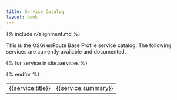 ```yaml
---
title: Service Catalog
layout: book
---
```


{% include r7alignment.md %}

This is the OSGi enRoute Base Profile service catalog. The following services are currently available and documented.

<div>
<table>

{% for service in site.services %}<tr><td><a href="{{service.url}}">{{service.title}}</a></td><td>{{service.summary}}</td></tr>
{% endfor %}

</table>
</div>

